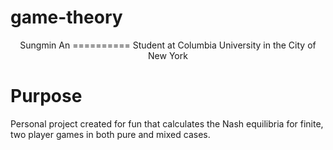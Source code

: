# game-theory                                                   

<p align = "center">
Sungmin An
==========
Student at Columbia University in the City of New York
</p>

Purpose
=======
Personal project created for fun that calculates the Nash equilibria for finite, two player games in both pure and mixed cases.


